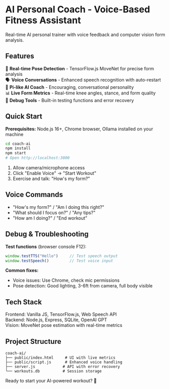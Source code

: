 # AI Personal Coach - Voice-Based Fitness Assistant

Real-time AI personal trainer with voice feedback and computer vision form analysis.

## Features

🎯 **Real-time Pose Detection** - TensorFlow.js MoveNet for precise form analysis  
🗣️ **Voice Conversations** - Enhanced speech recognition with auto-restart  
🤖 **Pi-like AI Coach** - Encouraging, conversational personality  
📊 **Live Form Metrics** - Real-time knee angles, stance, and form quality  
🔧 **Debug Tools** - Built-in testing functions and error recovery  

## Quick Start

**Prerequisites:** Node.js 16+, Chrome browser, Ollama installed on your machine

```bash
cd coach-ai
npm install
npm start
# Open http://localhost:3000
```

1. Allow camera/microphone access
2. Click "Enable Voice" → "Start Workout"  
3. Exercise and talk: "How's my form?"

## Voice Commands

- "How's my form?" / "Am I doing this right?"
- "What should I focus on?" / "Any tips?"
- "How am I doing?" / "End workout"

## Debug & Troubleshooting

**Test functions** (browser console F12):
```javascript
window.testTTS("Hello")     // Test speech output
window.testSpeech()         // Test voice input
```

**Common fixes:**
- Voice issues: Use Chrome, check mic permissions
- Pose detection: Good lighting, 3-6ft from camera, full body visible

## Tech Stack

Frontend: Vanilla JS, TensorFlow.js, Web Speech API  
Backend: Node.js, Express, SQLite, OpenAI GPT  
Vision: MoveNet pose estimation with real-time metrics

## Project Structure

```
coach-ai/
├── public/index.html     # UI with live metrics
├── public/script.js      # Enhanced voice handling  
├── server.js            # API with error recovery
└── workouts.db          # Session storage
```

Ready to start your AI-powered workout? 💪
